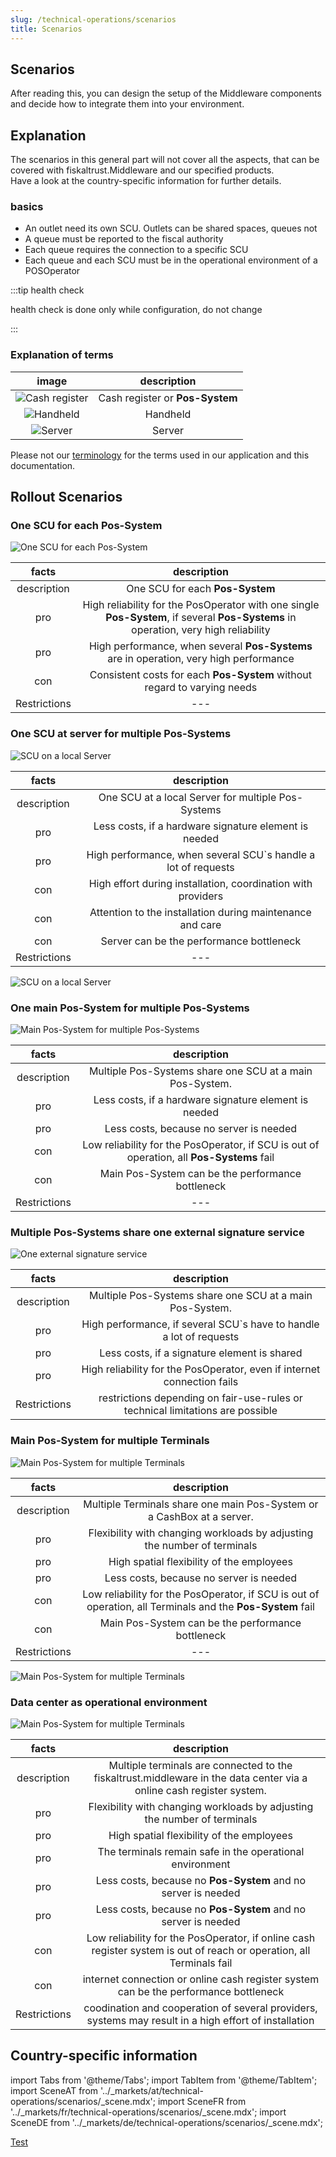 ```yaml
---
slug: /technical-operations/scenarios
title: Scenarios
---
```



## Scenarios

After reading this, you can design the setup of the Middleware components and decide how to integrate them into your environment.

## Explanation

The scenarios in this general part will not cover all the aspects, that can be covered with fiskaltrust.Middleware and our specified products.  
Have a look at the country-specific information for further details.

### basics

* An outlet need its own SCU. Outlets can be shared spaces, queues not
* A queue must be reported to the fiscal authority 
* Each queue requires the connection to a specific SCU
* Each queue and each SCU must be in the operational environment of a POSOperator

:::tip health check

health check is done only while configuration, do not change

::: 

### Explanation of terms

| image | description  |
|:----------------------:|:----------------------:|
|![Cash register](../technical-operations/scenarios/images/POS-System.svg "Cash register") |Cash register or **Pos-System**  |
|![Handheld](../technical-operations/scenarios/images/handheld.svg "Handheld")  |Handheld  |
|![Server](../technical-operations/scenarios/images/server.svg "Server")  |Server  |

Please not our [terminology](../../faq/terms.md) for the terms used in our application and this documentation.

## Rollout Scenarios

### One SCU for each Pos-System

![One SCU for each Pos-System](../technical-operations/scenarios/images/scenario-1-R.png "One SCU for each Pos-System")

| facts | description  |
|:----------------------:|:----------------------:|
|description |One SCU for each **Pos-System**   |
|pro |High reliability for the PosOperator with one single **Pos-System**, if several **Pos-Systems** in operation, very high reliability  |
|pro |High performance, when several **Pos-Systems** are in operation, very high performance  |
|con |Consistent costs for each **Pos-System** without regard to varying needs  |
|Restrictions |--- |

### One SCU at server for multiple Pos-Systems

![SCU on a local Server](../technical-operations/scenarios/images/scenario-2-R.png "SCU on a local Server")

| facts | description  |
|:----------------------:|:----------------------:|
|description |One SCU at a local Server for multiple Pos-Systems|
|pro |Less costs, if a hardware signature element is needed|
|pro |High performance, when several SCU`s handle a lot of requests|
|con |High effort during installation, coordination with providers|
|con |Attention to the installation during maintenance and care|
|con |Server can be the performance bottleneck|
|Restrictions |--- |

![SCU on a local Server](../technical-operations/scenarios/images/scenario-2-R-double.png "SCU on a local Server")

### One main Pos-System for multiple Pos-Systems

![Main Pos-System for multiple Pos-Systems](../technical-operations/scenarios/images/scenario-3-R.png "Main Pos-System for multiple Pos-Systems")

| facts | description  |
|:----------------------:|:----------------------:|
|description |Multiple Pos-Systems share one SCU at a main Pos-System.  |
|pro |Less costs, if a hardware signature element is needed|
|pro |Less costs, because no server is needed|
|con |Low reliability for the PosOperator, if SCU is out of operation, all **Pos-Systems** fail|
|con |Main Pos-System can be the performance bottleneck|
|Restrictions |--- |

### Multiple Pos-Systems share one external signature service

![One external signature service](../technical-operations/scenarios/images/scenario-4-R.png "One external signature service")

| facts | description  |
|:----------------------:|:----------------------:|
|description |Multiple Pos-Systems share one SCU at a main Pos-System.  |
|pro |High performance, if several SCU`s have to handle a lot of requests|
|pro |Less costs, if a signature element is shared|
|pro |High reliability for the PosOperator, even if internet connection fails|
|Restrictions |restrictions depending on fair-use-rules or technical limitations are possible |

### Main Pos-System for multiple Terminals

![Main Pos-System for multiple Terminals](../technical-operations/scenarios/images/scenario-5-R.png "Main Pos-System for multiple Terminals")

| facts | description  |
|:----------------------:|:----------------------:|
|description |Multiple Terminals share one main Pos-System or a CashBox at a server.  |
|pro |Flexibility with changing workloads by adjusting the number of terminals |
|pro |High spatial flexibility of the employees|
|pro |Less costs, because no server is needed|
|con |Low reliability for the PosOperator, if SCU is out of operation, all Terminals and the **Pos-System** fail|
|con |Main Pos-System can be the performance bottleneck|
|Restrictions |--- |

![Main Pos-System for multiple Terminals](../technical-operations/scenarios/images/scenario-5B-R.png "Main Pos-System for multiple Terminals")

### Data center as operational environment

![Main Pos-System for multiple Terminals](../technical-operations/scenarios/images/scenario-6-R.png "Main Pos-System for multiple Terminals")

| facts | description  |
|:----------------------:|:----------------------:|
|description |Multiple terminals are connected to the fiskaltrust.middleware in the data center via a online cash register system.  |
|pro |Flexibility with changing workloads by adjusting the number of terminals |
|pro |High spatial flexibility of the employees|
|pro |The terminals remain safe in the operational environment |
|pro |Less costs, because no **Pos-System** and no server is needed|
|pro |Less costs, because no **Pos-System** and no server is needed|
|con |Low reliability for the PosOperator, if online cash register system is out of reach or operation, all Terminals fail|
|con |internet connection or online cash register system can be the performance bottleneck|
|Restrictions |coodination and cooperation of several providers, systems may result in a high effort of installation |

## Country-specific information

import Tabs from '@theme/Tabs';
import TabItem from '@theme/TabItem';
import SceneAT from '../_markets/at/technical-operations/scenarios/_scene.mdx';
import SceneFR from '../_markets/fr/technical-operations/scenarios/_scene.mdx';
import SceneDE from '../_markets/de/technical-operations/scenarios/_scene.mdx';

[Test](../_markets/at/technical-operations/scenarios/_scene.mdx)

<Tabs groupId="market">

  <TabItem value="AT" label="Austria">
    <SceneAT />
  </TabItem>

  <TabItem value="FR" label="France">
    <SceneFR />
  </TabItem>

  <TabItem value="DE" label="Germany">
    <SceneDE />
  </TabItem>

</Tabs>